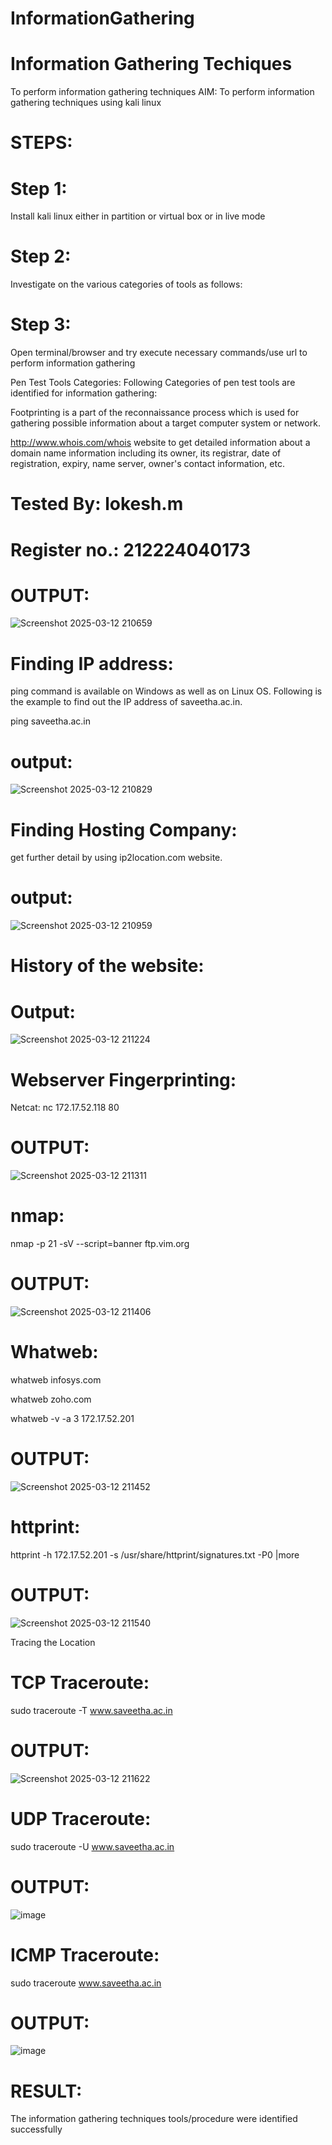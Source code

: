 # InformationGathering
# Information Gathering Techiques

To perform information gathering techniques
AIM:
To perform information gathering techniques using kali linux

# STEPS:
# Step 1:
Install kali linux either in partition or virtual box or in live mode

# Step 2:
Investigate on the various categories of tools as follows:

# Step 3:
Open terminal/browser and try execute necessary commands/use url to perform information gathering

Pen Test Tools Categories:
Following Categories of pen test tools are identified for information gathering:

Footprinting is a part of the reconnaissance process which is used for gathering possible information about a target computer system or network.

http://www.whois.com/whois website to get detailed information about a domain name information including its owner, its registrar, date of registration, expiry, name server, owner's contact information, etc.

# Tested By: lokesh.m<br>
# Register no.: 212224040173<br>
# OUTPUT:<br>
![Screenshot 2025-03-12 210659](https://github.com/user-attachments/assets/d2ea98af-9552-4187-b526-4fc0802617db)

# Finding IP address:
ping command is available on Windows as well as on Linux OS. Following is the example to find out the IP address of saveetha.ac.in.

ping saveetha.ac.in

# output:<br>
![Screenshot 2025-03-12 210829](https://github.com/user-attachments/assets/acff9a4a-0559-4907-af7f-421a21bb8b81)


# Finding Hosting Company:
get further detail by using ip2location.com website.

# output:<br>
![Screenshot 2025-03-12 210959](https://github.com/user-attachments/assets/52d9dfa7-42a3-482b-ba7f-9727aa41a485)


# History of the website:
# Output:<br>
![Screenshot 2025-03-12 211224](https://github.com/user-attachments/assets/4d9d2267-0eaf-4587-ab59-823eb349d450)


# Webserver Fingerprinting:
Netcat:
nc 172.17.52.118 80

# OUTPUT:<br>
![Screenshot 2025-03-12 211311](https://github.com/user-attachments/assets/423cf7a9-efb9-436e-9903-9183c84d802e)


# nmap:
nmap -p 21 -sV --script=banner ftp.vim.org

# OUTPUT:<br>
![Screenshot 2025-03-12 211406](https://github.com/user-attachments/assets/bbd8a50d-54ec-40b1-b235-acb42508f077)


# Whatweb:
whatweb infosys.com

whatweb zoho.com

whatweb -v -a 3 172.17.52.201

# OUTPUT:<br>
![Screenshot 2025-03-12 211452](https://github.com/user-attachments/assets/a9533dcf-6f64-4988-95a2-8f8b901dcc3e)


# httprint:
httprint -h 172.17.52.201 -s /usr/share/httprint/signatures.txt -P0 |more

# OUTPUT:<br>
![Screenshot 2025-03-12 211540](https://github.com/user-attachments/assets/58a2667c-30ed-4ea0-aace-6f1b10652c05)


Tracing the Location
# TCP Traceroute:
sudo traceroute -T www.saveetha.ac.in

# OUTPUT:<br>
![Screenshot 2025-03-12 211622](https://github.com/user-attachments/assets/97a60031-d152-4012-a3b3-927ffa538c70)


# UDP Traceroute:
sudo traceroute -U www.saveetha.ac.in

# OUTPUT:<br>
![image](https://github.com/user-attachments/assets/00448ac7-b0aa-4dda-807c-f85b708fb8e4)


# ICMP Traceroute:
sudo traceroute  www.saveetha.ac.in

# OUTPUT:<br>
![image](https://github.com/user-attachments/assets/c62f2894-fe72-4414-aab0-66302af2b78d)


# RESULT:
The information gathering techniques tools/procedure were identified successfully
